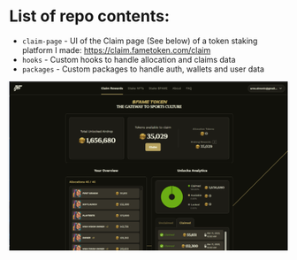 # List of repo contents:
- `claim-page` - UI of the Claim page (See below) of a token staking platform I made: https://claim.fametoken.com/claim
- `hooks` - Custom hooks to handle allocation and claims data
- `packages` - Custom packages to handle auth, wallets and user data

![Preview](preview.png)

